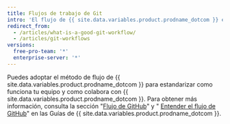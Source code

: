 ```yaml
---
title: Flujos de trabajo de Git
intro: 'El flujo de {{ site.data.variables.product.prodname_dotcom }} es un flujo de trabajo ligero basado en ramas que soporta equipos y proyectos que despliegan frecuentemente.'
redirect_from:
  - /articles/what-is-a-good-git-workflow/
  - /articles/git-workflows
versions:
  free-pro-team: '*'
  enterprise-server: '*'
---
```


Puedes adoptar el método de flujo de {{ site.data.variables.product.prodname_dotcom }} para estandarizar como funciona tu equipo y como colabora con {{ site.data.variables.product.prodname_dotcom }}. Para obtener más información, consulta la sección "[Flujo de GitHub](/github/collaborating-with-issues-and-pull-requests/github-flow)" y " [Entender el flujo de GitHub](http://guides.github.com/overviews/flow/)" en las Guías de {{ site.data.variables.product.prodname_dotcom }}.
